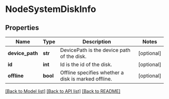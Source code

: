 # NodeSystemDiskInfo

## Properties
Name | Type | Description | Notes
------------ | ------------- | ------------- | -------------
**device_path** | **str** | DevicePath is the device path of the disk. | [optional] 
**id** | **int** | Id is the id of the disk. | [optional] 
**offline** | **bool** | Offline specifies whether a disk is marked offline. | [optional] 

[[Back to Model list]](../README.md#documentation-for-models) [[Back to API list]](../README.md#documentation-for-api-endpoints) [[Back to README]](../README.md)


